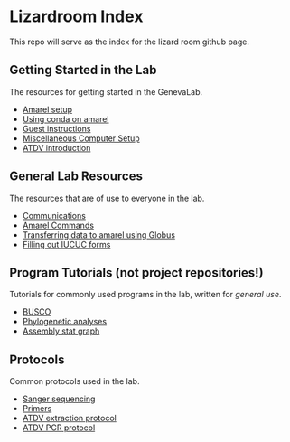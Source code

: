 # Lizardroom Index
This repo will serve as the index for the lizard room github page. 

## Getting Started in the Lab
The resources for getting started in the GenevaLab.
- [Amarel setup](https://github.com/lizardroom/amarel_setup)
- [Using conda on amarel](https://github.com/lizardroom/conda_on_amarel)
- [Guest instructions](https://github.com/lizardroom/Guest_Instructions)
- [Miscellaneous Computer Setup](https://github.com/lizardroom/Misc_Computer_Setup)
- [ATDV introduction](https://github.com/lizardroom/adeno_intro)

## General Lab Resources
The resources that are of use to everyone in the lab.
- [Communications](https://github.com/lizardroom/Communications)
- [Amarel Commands](https://github.com/lizardroom/amarel_commands)
- [Transferring data to amarel using Globus](https://github.com/lizardroom/Globus-Personal-Connect)
- [Filling out IUCUC forms](https://github.com/lizardroom/IACUC-Adenovirus)

## Program Tutorials (not project repositories!)
Tutorials for commonly used programs in the lab, written for _general use_.
- [BUSCO](https://github.com/lizardroom/BUSCO)
- [Phylogenetic analyses](https://github.com/lizardroom/Phylogenetics_Tutorial)
- [Assembly stat graph](https://github.com/lizardroom/code_for_geneva_assembly_graph)

## Protocols
Common protocols used in the lab.
- [Sanger sequencing](https://github.com/lizardroom/Sanger-sequencing)
- [Primers](https://github.com/lizardroom/Primers)
- [ATDV extraction protocol](https://github.com/lizardroom/atdv_extraction_protocol)
- [ATDV PCR protocol](https://github.com/lizardroom/ADV_PCR_Protocol)









